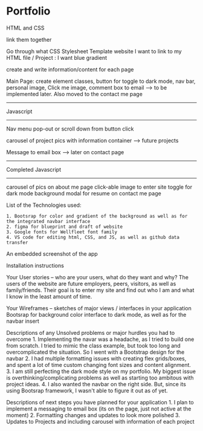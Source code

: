 # Portfolio

HTML and CSS

<!-- create the webpages  -->


link them together 

Go through what CSS Stylesheet Template website I want to link to my HTML file / Project 
    : I want blue gradient

create and write information/content for each page 

Main Page: 
    create element classes, 
    button for toggle to dark mode, 
    nav bar, 
    personal image, 
    Click me image, 
    comment box to email  --> to be implemented later. Also moved to the contact me page
__________________________________________

Javascript
__________________________________________

Nav menu pop-out or scroll down from button click

carousel of project pics with information container --> future projects

Message to email box --> later on contact page
________________________
Completed Javascript 
________________________
carousel of pics on about me page
click-able image to enter site
toggle for dark mode background 
modal for resume on contact me page

List of the Technologies used:

    1. Bootsrap for color and gradient of the background as well as for the integrated navbar interface
    2. figma for blueprint and draft of website 
    3. Google fonts for Wellfleet font family
    4. VS code for editing html, CSS, and JS, as well as github data transfer


 An embedded screenshot of the app

 Installation instructions

 Your User stories – who are your users, what do they want and why?
 The users of the website are future employers, peers, visitors, as well as family/friends. Their goal is to enter my site and find out who I am and what I know in the least amount of time.

 Your Wireframes – sketches of major views / interfaces in your application
 Bootsrap for background color interface to dark mode, as well as for the navbar insert

 Descriptions of any Unsolved problems or major hurdles you had to overcome
    1. Implementing the navar was a headache, as I tried to build one from scratch. I tried to mimic the class example, but took too long and overcomplicated the situation. So I went with a Bootstrap design for the navbar
    2. I had multiple formatting issues with creating flex grids/boxes, and spent a lot of time custom changing font sizes and content alignment.
    3. I am still perfecting the dark mode style on my portfolio. My biggest issue is overthinking/complicating problems as well as starting too ambitous with project ideas.
    4. I also wanted the navbar on the right side. But, since its using Bootsrap framework, I wasn't able to figure it out as of yet.

 Descriptions of next steps you have planned for your application
    1. I plan to implement a messaging to email box (its on the page, just not active at the moment)
    2. Formatting changes and updates to look more polished
    3. Updates to Projects and including carousel with information of each project